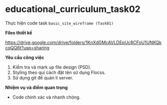 # educational_curriculum_task02
Thực hiện code task `basic_site_wireframe (Task01)`

**Files thiết kế**

https://drive.google.com/drive/folders/1KnXdGMcAVLDEpUc8CFoU1UNKQkcqQQ6t?usp=sharing

**Yêu cầu công việc**

1. Kiểm tra và mark up file design (PSD).
2. Styling theo qui cách đặt tên sử dụng Flocss.
3. Sử dụng git để quản lí server. 

**Nhiệm vụ và điểm quan trọng**

- Code chính xác và nhanh chóng.
